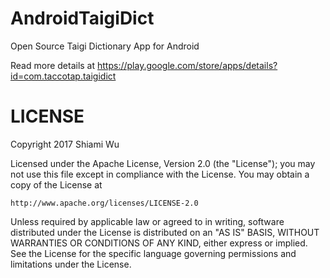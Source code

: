 # AndroidTaigiDict
Open Source Taigi Dictionary App for Android

Read more details at https://play.google.com/store/apps/details?id=com.taccotap.taigidict

# LICENSE
Copyright 2017 Shiami Wu

Licensed under the Apache License, Version 2.0 (the "License");
you may not use this file except in compliance with the License.
You may obtain a copy of the License at

    http://www.apache.org/licenses/LICENSE-2.0

Unless required by applicable law or agreed to in writing, software
distributed under the License is distributed on an "AS IS" BASIS,
WITHOUT WARRANTIES OR CONDITIONS OF ANY KIND, either express or implied.
See the License for the specific language governing permissions and
limitations under the License.
